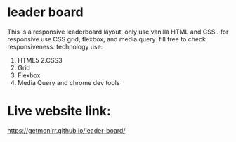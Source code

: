 ﻿# leader board
This is a responsive leaderboard layout. only use vanilla HTML and CSS . for responsive use CSS grid, flexbox, and media query. fill free to check responsiveness.
technology use:
1. HTML5
2.CSS3
3. Grid
4. Flexbox
5. Media Query
and chrome dev tools

# Live website link: 
https://getmonirr.github.io/leader-board/
